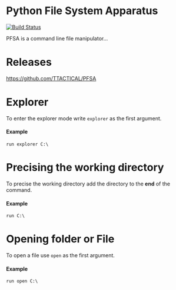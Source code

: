 # Python File System Apparatus

[![Build Status](https://dev.azure.com/louisdalibard/PFSA/_apis/build/status/TTACTICAL.PFSA?branchName=master)](https://dev.azure.com/louisdalibard/PFSA/_build/latest?definitionId=1&branchName=master)

PFSA is a command line file manipulator...

# Releases
https://github.com/TTACTICAL/PFSA

# Explorer
To enter the explorer mode write `explorer` as the first argument.

#### Example
`
run explorer C:\
`
# Precising the working directory
To precise the working directory add the directory to the **end** of the command.

#### Example
`
run C:\
`

# Opening folder or File
To open a file use `open` as the first argument.

####  Example
`
run open C:\
`
